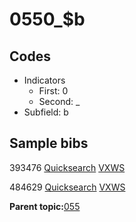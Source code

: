 # 0550\_$b

## Codes

-   Indicators
    -   First: 0
    -   Second: \_
-   Subfield: b

## Sample bibs

393476 [Quicksearch](https://search.library.yale.edu/catalog/393476) [VXWS](http://prodorbis.library.yale.edu:7014/vxws/GetHoldingsService?bibId=393476)

484629 [Quicksearch](https://search.library.yale.edu/catalog/484629) [VXWS](http://prodorbis.library.yale.edu:7014/vxws/GetHoldingsService?bibId=484629)

**Parent topic:**[055](../../tags/055/055.md)

